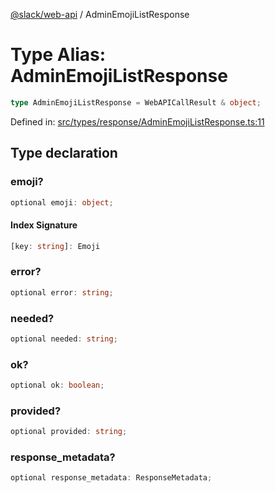 [@slack/web-api](../index.md) / AdminEmojiListResponse

# Type Alias: AdminEmojiListResponse

```ts
type AdminEmojiListResponse = WebAPICallResult & object;
```

Defined in: [src/types/response/AdminEmojiListResponse.ts:11](https://github.com/slackapi/node-slack-sdk/blob/main/packages/web-api/src/types/response/AdminEmojiListResponse.ts#L11)

## Type declaration

### emoji?

```ts
optional emoji: object;
```

#### Index Signature

```ts
[key: string]: Emoji
```

### error?

```ts
optional error: string;
```

### needed?

```ts
optional needed: string;
```

### ok?

```ts
optional ok: boolean;
```

### provided?

```ts
optional provided: string;
```

### response\_metadata?

```ts
optional response_metadata: ResponseMetadata;
```
